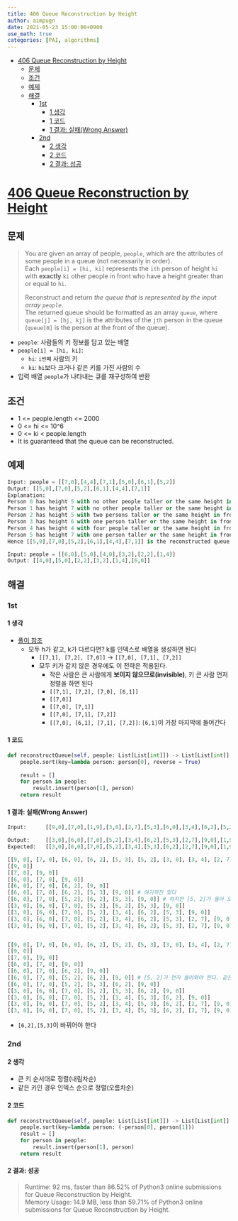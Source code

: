 ```yaml
---
title: 406 Queue Reconstruction by Height
author: aimpugn
date: 2021-05-23 15:00:00+0900
use_math: true
categories: [PAI, algorithms]
---
```


- [406 Queue Reconstruction by Height](#406-queue-reconstruction-by-height)
  - [문제](#문제)
  - [조건](#조건)
  - [예제](#예제)
  - [해결](#해결)
    - [1st](#1st)
      - [1 생각](#1-생각)
      - [1 코드](#1-코드)
      - [1 결과: 실패(Wrong Answer)](#1-결과-실패wrong-answer)
    - [2nd](#2nd)
      - [2 생각](#2-생각)
      - [2 코드](#2-코드)
      - [2 결과: 성공](#2-결과-성공)

# [406 Queue Reconstruction by Height](https://leetcode.com/problems/queue-reconstruction-by-height/)

## 문제

> You are given an array of people, `people`, which are the attributes of some people in a queue (not necessarily in order).  
> Each `people[i] = [hi, ki]` represents the `ith` person of height `hi` with **exactly** `ki` other people in front who have a height greater than or equal to `hi`.  
>
> Reconstruct and return *the queue that is represented by the input array `people`*.  
> The returned queue should be formatted as an array `queue`, where `queue[j] = [hj, kj]` is the attributes of the `jth` person in the queue  
> (`queue[0]` is the person at the front of the queue).

- `people`: 사람들의 키 정보를 담고 있는 배열
- `people[i] = [hi, ki]`:
  - `hi`: `i번째` 사람의 키
  - `ki`: `hi`보다 크거나 같은 키를 가진 사람의 수
- 입력 배열 `people`가 나타내는 큐를 재구성하여 반환

## 조건

- 1 <= people.length <= 2000
- 0 <= hi <= 10^6
- 0 <= ki < people.length
- It is guaranteed that the queue can be reconstructed.

## 예제

```py
Input: people = [[7,0],[4,4],[7,1],[5,0],[6,1],[5,2]]
Output: [[5,0],[7,0],[5,2],[6,1],[4,4],[7,1]]
Explanation:
Person 0 has height 5 with no other people taller or the same height in front.
Person 1 has height 7 with no other people taller or the same height in front.
Person 2 has height 5 with two persons taller or the same height in front, which is person 0 and 1.
Person 3 has height 6 with one person taller or the same height in front, which is person 1.
Person 4 has height 4 with four people taller or the same height in front, which are people 0, 1, 2, and 3.
Person 5 has height 7 with one person taller or the same height in front, which is person 1.
Hence [[5,0],[7,0],[5,2],[6,1],[4,4],[7,1]] is the reconstructed queue.

Input: people = [[6,0],[5,0],[4,0],[3,2],[2,2],[1,4]]
Output: [[4,0],[5,0],[2,2],[3,2],[1,4],[6,0]]
```

## 해결

### 1st

#### 1 생각

- [풀이 참조](https://www.programmersought.com/article/33066991932/)
  - 모두 h가 같고, k가 다르다면? k를 인덱스로 배열을 생성하면 된다
    - `[[7,1], [7,2], [7,0]]` &#8594; `[[7,0], [7,1], [7,2]]`
    - 모두 키가 같지 않은 경우에도 이 전략은 적용된다.
      - 작은 사람은 큰 사람에게 **보이지 않으므로(invisible)**, 키 큰 사람 먼저 정렬을 하면 된다
      - `[[7,1], [7,2], [7,0], [6,1]]`
      - `[[7,0]]`
      - `[[7,0], [7,1]]`
      - `[[7,0], [7,1], [7,2]]`
      - `[[7,0], [6,1], [7,1], [7,2]]`: `[6,1]`이 가장 마지막에 들어간다

#### 1 코드

```py
def reconstructQueue(self, people: List[List[int]]) -> List[List[int]]:
    people.sort(key=lambda person: person[0], reverse = True)
    
    result = []
    for person in people:
        result.insert(person[1], person)
    return result
```

#### 1 결과: 실패(Wrong Answer)

```py
Input:      [[9,0],[7,0],[1,9],[3,0],[2,7],[5,3],[6,0],[3,4],[6,2],[5,2]]

Output:     [[3,0],[6,0],[7,0],[5,2],[3,4],[6,2],[5,3],[2,7],[9,0],[1,9]]
Expected:   [[3,0],[6,0],[7,0],[5,2],[3,4],[5,3],[6,2],[2,7],[9,0],[1,9]]

[[9, 0], [7, 0], [6, 0], [6, 2], [5, 3], [5, 2], [3, 0], [3, 4], [2, 7], [1, 9]]
[[9, 0]]
[[7, 0], [9, 0]]
[[6, 0], [7, 0], [9, 0]]
[[6, 0], [7, 0], [6, 2], [9, 0]]
[[6, 0], [7, 0], [6, 2], [5, 3], [9, 0]] # 여기까진 맞다
[[6, 0], [7, 0], [5, 2], [6, 2], [5, 3], [9, 0]] # 하지만 [5, 2]가 들어 오면서 틀리게 된다
[[3, 0], [6, 0], [7, 0], [5, 2], [6, 2], [5, 3], [9, 0]]
[[3, 0], [6, 0], [7, 0], [5, 2], [3, 4], [6, 2], [5, 3], [9, 0]]
[[3, 0], [6, 0], [7, 0], [5, 2], [3, 4], [6, 2], [5, 3], [2, 7], [9, 0]]
[[3, 0], [6, 0], [7, 0], [5, 2], [3, 4], [6, 2], [5, 3], [2, 7], [9, 0], [1, 9]]


[[9, 0], [7, 0], [6, 0], [6, 2], [5, 2], [5, 3], [3, 0], [3, 4], [2, 7], [1, 9]]
[[9, 0]]
[[7, 0], [9, 0]]
[[6, 0], [7, 0], [9, 0]]
[[6, 0], [7, 0], [6, 2], [9, 0]]
[[6, 0], [7, 0], [5, 2], [6, 2], [9, 0]] # [5, 2]가 먼저 들어와야 한다. 같은 키면 더 큰 인덱스가 뒤로 가야 하기 때문
[[6, 0], [7, 0], [5, 2], [5, 3], [6, 2], [9, 0]]    
[[3, 0], [6, 0], [7, 0], [5, 2], [5, 3], [6, 2], [9, 0]]
[[3, 0], [6, 0], [7, 0], [5, 2], [3, 4], [5, 3], [6, 2], [9, 0]]
[[3, 0], [6, 0], [7, 0], [5, 2], [3, 4], [5, 3], [6, 2], [2, 7], [9, 0]]
[[3, 0], [6, 0], [7, 0], [5, 2], [3, 4], [5, 3], [6, 2], [2, 7], [9, 0], [1, 9]]
```

- `[6,2],[5,3]`이 바뀌어야 한다

### 2nd

#### 2 생각

- 큰 키 순서대로 정렬(내림차순)
- 같은 키인 경우 인덱스 순으로 정렬(오름차순)

#### 2 코드

```py
def reconstructQueue(self, people: List[List[int]]) -> List[List[int]]:
    people.sort(key=lambda person: (-person[0], person[1]))
    result = []
    for person in people:
        result.insert(person[1], person)
    return result
```

#### 2 결과: 성공

> Runtime: 92 ms, faster than 86.52% of Python3 online submissions for Queue Reconstruction by Height.  
> Memory Usage: 14.9 MB, less than 59.71% of Python3 online submissions for Queue Reconstruction by Height.
